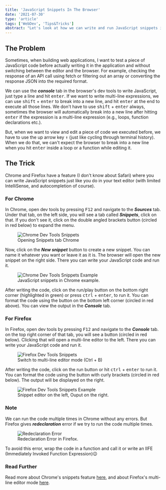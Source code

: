 ```yaml
---
title: 'JavaScript Snippets In The Browser'
date: '2021-07-30'
type: 'article'
tags: ['WebDev', 'Tips&Tricks']
abstract: "Let's look at how we can write and run JavaScript snippets in the browser."
---
```


## The Problem

Sometimes, when building web applications, I want to test a piece of JavaScript code before actually writing it in the application and without switching between the editor and the browser. For example, checking the response of an API call using fetch or filtering out an array or converting the response JSON into the required format.

We can use the **_console_** tab in the browser's dev tools to write JavaScript, just type a line and hit <kbd>enter</kbd>. If we want to write multi-line expressions, we can use <kbd>shift</kbd> + <kbd>enter</kbd> to break into a new line, and hit <kbd>enter</kbd> at the end to execute all those lines. We don't have to use <kbd>shift</kbd> + <kbd>enter</kbd> always, sometimes the browser will automatically break into a new line after hitting <kbd>enter</kbd> if the expression is a multi-line expression (e.g., loops, function declarations etc.).

But, when we want to view and edit a piece of code we executed before, we have to use the up arrow key <kbd>&#8593;</kbd> (just like cycling through terminal history). When we do that, we can't expect the browser to break into a new line when you hit <kbd>enter</kbd> inside a loop or a function while editing it.

## The Trick

Chrome and Firefox have a feature (I don't know about Safari) where you can write JavaScript snippets just like you do in your text editor (with limited IntelliSense, and autocompletion of course).

### For Chrome

In Chrome, open dev tools by pressing <kbd>F12</kbd> and navigate to the **_Sources_** tab. Under that tab, on the left side, you will see a tab called **_Snippets_**, click on that. If you don't see it, click on the double angled brackets button (circled in red below) to expand the menu.

<figure>
	<img src="{{ '/assets/chrome_devtools_snippets.jpg' | url }}" alt="Chrome Dev Tools Snippets">
	<figcaption>Opening Snippets tab Chrome</figcaption>
</figure>

Now, click on the **_New snippet_** button to create a new snippet. You can name it whatever you want or leave it as it is. The browser will open the new snippet on the right side. There you can write your JavaScript code and run it.

<figure>
	<img src="{{ '/assets/chrome_devtools_snippets_example.jpg' | url }}" alt="Chrome Dev Tools Snippets Example">
	<figcaption>JavaScript snippets in Chrome example.</figcaption>
</figure>

After writing the code, click on the run/play button on the bottom right corner (highlighted in green) or press <kbd>ctrl</kbd> + <kbd>enter</kbd>, to run it. You can format the code using the button on the bottom left corner (circled in red above). You can view the output in the **_Console_** tab.

### For Firefox

In Firefox, open dev tools by pressing <kbd>F12</kbd> and navigate to the **_Console_** tab. on the top right corner of that tab, you will see a button (circled in red below). Clicking that will open a multi-line editor to the left. There you can write your JavaScript code and run it.

<figure>
	<img src="{{ '/assets/firefox_devtools_snippets.jpg' | url }}" alt="Firefox Dev Tools Snippets">
	<figcaption>Switch to multi-line editor mode (Ctrl + B)</figcaption>
</figure>

After writing the code, click on the run button or hit <kbd>ctrl</kbd> + <kbd>enter</kbd> to run it. You can format the code using the button with curly brackets (circled in red below). The output will be displayed on the right.

<figure>
	<img src="{{ '/assets/firefox_devtools_snippets_example.jpg' | url }}" alt="Firefox Dev Tools Snippets Example">
	<figcaption>Snippet editor on the left, Ouput on the right.</figcaption>
</figure>

### Note

We can run the code multiple times in Chrome without any errors. But Firefox gives **_redeclaration_** error if we try to run the code multiple times.

<figure>
	<img src="{{ '/assets/devtools_snippets_note.jpg' | url }}" alt="Redeclaration Error">
	<figcaption>Redeclaration Error in Firefox.</figcaption>
</figure>

To avoid this error, wrap the code in a function and call it or write an IIFE (Immediately Invoked Function Expression)😉

### Read Further

Read more about Chrome's snippets feature [here](https://developer.chrome.com/docs/devtools/javascript/snippets/), and about Firefox's multi-line editor mode [here](https://developer.mozilla.org/en-US/docs/Tools/Web_Console/The_command_line_interpreter#multi-line_mode).
